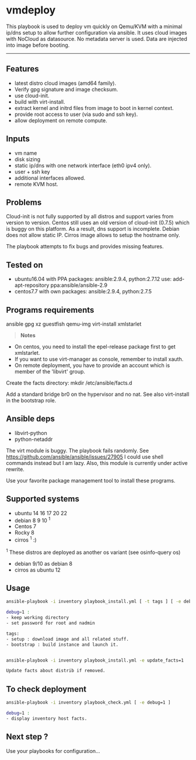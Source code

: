vmdeploy
========


This playbook is used to deploy vm quickly on Qemu/KVM with a minimal ip/dns
setup to allow further configuration via ansible. It uses cloud images with
NoCloud as datasource. No metadata server is used. Data are injected into
image before booting.

----------

Features
--------

- latest distro cloud images (amd64 family).
- Verify gpg signature and image checksum.
- use cloud-init.
- build with virt-install.
- extract kernel and initrd files from image to boot in kernel context.
- provide root access to user (via sudo and ssh key).
- allow deployment on remote compute.

Inputs
------

- vm name
- disk sizing
- static ip/dns with one network interface (eth0 ipv4 only).
- user + ssh key
- additional interfaces allowed.
- remote KVM host.

Problems
--------

Cloud-init is not fully supported by all distros and support varies from
version to version. Centos still uses an old version of cloud-init (0.7.5)
which is buggy on this platform. As a result, dns support is incomplete.
Debian does not allow static IP.
Cirros image allows to setup the hostname only.

The playbook attempts to fix bugs and provides missing features.

Tested on
---------

* ubuntu16.04 with PPA packages: ansible:2.9.4, python:2.7.12
    use: add-apt-repository ppa:ansible/ansible-2.9
* centos7.7 with own packages: ansible:2.9.4, python:2.7.5

Programs requirements
---------------------

ansible
gpg
xz
guestfish
qemu-img
virt-install
xmlstarlet

>**Notes**
- On centos, you need to install the epel-release package first to get xmlstarlet.
- If you want to use virt-manager as console, remember to install xauth.
- On remote deployment, you have to provide an account which is member of the 'libvirt' group.

Create the facts directory:
mkdir /etc/ansible/facts.d

Add a standard bridge br0 on the hypervisor and no nat.
See also virt-install in the bootstrap role.

Ansible deps
------------

- libvirt-python
- python-netaddr

The virt module is buggy. The playbook fails randomly.
See https://github.com/ansible/ansible/issues/27905
I could use shell commands instead but I am lazy. Also, this module
is currently under active rewrite.

Use your favorite package management tool to install these programs.

Supported systems
-----------------

- ubuntu 14 16 17 20 22
- debian 8 9 10 <sup>1</sup>
- Centos 7
- Rocky 8
- cirros <sup>1</sup> :)

<sup>1</sup> These distros are deployed as another os variant (see osinfo-query os)
- debian 9/10 as debian 8
- cirros as ubuntu 12


Usage
-----

```sh
ansible-playbook -i inventory playbook_install.yml [ -t tags ] [ -e debug=1 ]

debug=1 :
- keep working directory
- set password for root and nadmin

tags:
- setup : download image and all related stuff.
- bootstrap : build instance and launch it.


ansible-playbook -i inventory playbook_install.yml -e update_facts=1

Update facts about distrib if removed.
```

To check deployment
-------------------

```sh
ansible-playbook -i inventory playbook_check.yml [ -e debug=1 ]

debug=1 :
- display inventory host facts.
```

Next step ?
---------

Use your playbooks for configuration...
